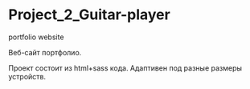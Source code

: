 # Project_2_Guitar-player
portfolio website

Веб-сайт портфолио.

Проект состоит из html+sass кода. 
Адаптивен под разные размеры устройств.
